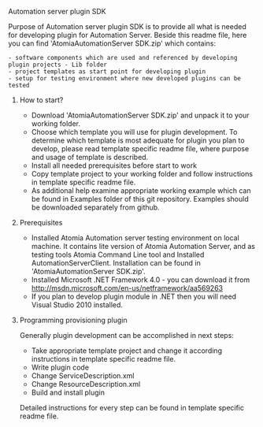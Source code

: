 ﻿Automation server plugin SDK

Purpose of Automation server plugin SDK is to provide all what is needed for developing plugin for Automation Server. 
Beside this readme file, here you can find 'AtomiaAutomationServer SDK.zip' which contains:

	- software components which are used and referenced by developing plugin projects - Lib folder
	- project templates as start point for developing plugin 
	- setup for testing environment where new developed plugins can be tested

1. How to start?

	- Download 'AtomiaAutomationServer SDK.zip' and unpack it to your working folder.
	- Choose which template you will use for plugin development. To determine which template is most adequate for plugin you plan to develop, please read template specific readme file, where purpose and usage of template is described.
	- Install all needed prerequisites before start to work
	- Copy template project to your working folder and follow instructions in template specific readme file.
	- As additional help examine appropriate working example which can be found in Examples folder of this git repository. Examples should be downloaded separately from github.

2. Prerequisites

	- Installed Atomia Automation server testing environment on local machine. It contains lite version of Atomia Automation Server, and as testing tools Atomia Command Line tool and Installed AutomationServerClient. Installation can be found in 'AtomiaAutomationServer SDK.zip'.
	- Installed Microsoft .NET Framework 4.0 - you can download it from http://msdn.microsoft.com/en-us/netframework/aa569263	
	- If you plan to develop plugin module in .NET then you will need Visual Studio 2010 installed.	
			
3. Programming provisioning plugin

	Generally plugin development can be accomplished in next steps:
	
	- Take appropriate template project and change it according instructions in template specific readme file.
	- Write plugin code
	- Change ServiceDescription.xml
	- Change ResourceDescription.xml
	- Build and install plugin
	
	Detailed instructions for every step can be found in template specific readme file.